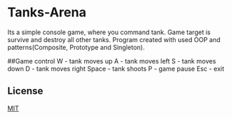 # Tanks-Arena

Its a simple console game, where you command tank.
Game target is survive and destroy all other tanks.
Program created with used OOP and patterns(Composite, Prototype and Singleton).

##Game control
W - tank moves up
A - tank moves left
S - tank moves down
D - tank moves right
Space - tank shoots
P - game pause
Esc - exit

## License
[MIT](https://choosealicense.com/licenses/mit/)